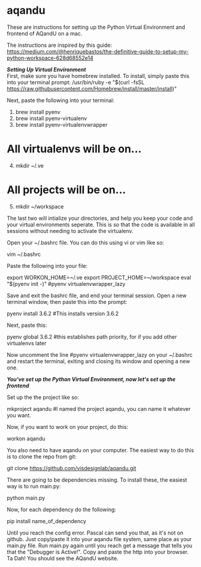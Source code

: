 # aqandu
These are instructions for setting up the Python Virtual Environment and frontend of AQandU on a mac. 

The instructions are inspired by this guide: 
  https://medium.com/@henriquebastos/the-definitive-guide-to-setup-my-python-workspace-628d68552e14
  
***Setting Up Virtual Environment***  
First, make sure you have homebrew installed. To install, simply paste this into your terminal prompt:
  /usr/bin/ruby -e "$(curl -fsSL https://raw.githubusercontent.com/Homebrew/install/master/install)"

Next, paste the following into your terminal:
  1. brew install pyenv
  2. brew install pyenv-virtualenv
  3. brew install pyenv-virtualenvwrapper

# All virtualenvs will be on...

  4. mkdir ~/.ve 
  
# All projects will be on...

  5. mkdir ~/workspace
  
The last two will intialize your directories, and help you keep your code and your virtual environments seperate. 
This is so that the code is available in all sessions without needing to activate the virtualenv.

Open your ~/.bashrc file. You can do this using vi or vim like so:

  vim ~/.bashrc 

Paste the following into your file:

  export WORKON_HOME=~/.ve
  export PROJECT_HOME=~/workspace
  eval "$(pyenv init -)"
  #pyenv virtualenvwrapper_lazy
  
Save and exit the bashrc file, and end your terminal session. Open a new terminal window, then paste this into the prompt:

  pyenv install 3.6.2 #This installs version 3.6.2
  
Next, paste this:

  pyenv global 3.6.2 #this establishes path priority, for if you add other virtualenvs later
  
Now uncomment the line #pyenv virtualenvwrapper_lazy on your ~/.bashrc and restart the terminal, exiting and closing its window and opening a new one.

***You've set up the Python Virtual Environment, now let's set up the frontend***

Set up the the project like so:

  mkproject aqandu #I named the project aqandu, you can name it whatever you want. 
  
Now, if you want to work on your project, do this:

  workon aqandu
  
You also need to have aqandu on your computer.
The easiest way to do this is to clone the repo from git:

  git clone https://github.com/visdesignlab/aqandu.git
  
There are going to be dependencies missing. To install these, the easiest way is to run main.py:

  python main.py
  
Now, for each dependency do the following:

  pip install name_of_dependency
  
Until you reach the config error. Pascal can send you that, as it's not on github. Just copy/paste it into your aqandu file system, same place as your main.py file.
Run main.py again until you reach get a message that tells you that the "Debugger is Active!". Copy and paste the http into your browser. Ta Dah! You should see the AQandU website. 


